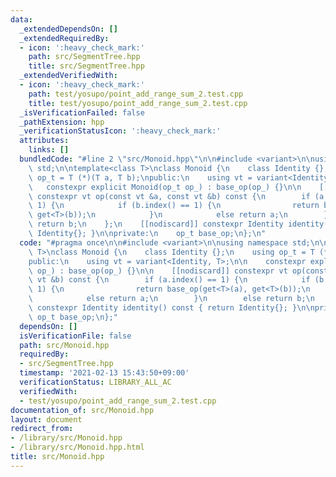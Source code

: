 ```yaml
---
data:
  _extendedDependsOn: []
  _extendedRequiredBy:
  - icon: ':heavy_check_mark:'
    path: src/SegmentTree.hpp
    title: src/SegmentTree.hpp
  _extendedVerifiedWith:
  - icon: ':heavy_check_mark:'
    path: test/yosupo/point_add_range_sum_2.test.cpp
    title: test/yosupo/point_add_range_sum_2.test.cpp
  _isVerificationFailed: false
  _pathExtension: hpp
  _verificationStatusIcon: ':heavy_check_mark:'
  attributes:
    links: []
  bundledCode: "#line 2 \"src/Monoid.hpp\"\n\n#include <variant>\n\nusing namespace\
    \ std;\n\ntemplate<class T>\nclass Monoid {\n    class Identity {};\n    using\
    \ op_t = T (*)(T a, T b);\npublic:\n    using vt = variant<Identity, T>;\n\n \
    \   constexpr explicit Monoid(op_t op_) : base_op(op_) {}\n\n    [[nodiscard]]\
    \ constexpr vt op(const vt &a, const vt &b) const {\n        if (a.index() ==\
    \ 1) {\n            if (b.index() == 1) {\n                return base_op(get<T>(a),\
    \ get<T>(b));\n            }\n            else return a;\n        }\n        else\
    \ return b;\n    };\n    [[nodiscard]] constexpr Identity identity() const { return\
    \ Identity{}; }\n\nprivate:\n    op_t base_op;\n};\n"
  code: "#pragma once\n\n#include <variant>\n\nusing namespace std;\n\ntemplate<class\
    \ T>\nclass Monoid {\n    class Identity {};\n    using op_t = T (*)(T a, T b);\n\
    public:\n    using vt = variant<Identity, T>;\n\n    constexpr explicit Monoid(op_t\
    \ op_) : base_op(op_) {}\n\n    [[nodiscard]] constexpr vt op(const vt &a, const\
    \ vt &b) const {\n        if (a.index() == 1) {\n            if (b.index() ==\
    \ 1) {\n                return base_op(get<T>(a), get<T>(b));\n            }\n\
    \            else return a;\n        }\n        else return b;\n    };\n    [[nodiscard]]\
    \ constexpr Identity identity() const { return Identity{}; }\n\nprivate:\n   \
    \ op_t base_op;\n};"
  dependsOn: []
  isVerificationFile: false
  path: src/Monoid.hpp
  requiredBy:
  - src/SegmentTree.hpp
  timestamp: '2021-02-13 15:43:50+09:00'
  verificationStatus: LIBRARY_ALL_AC
  verifiedWith:
  - test/yosupo/point_add_range_sum_2.test.cpp
documentation_of: src/Monoid.hpp
layout: document
redirect_from:
- /library/src/Monoid.hpp
- /library/src/Monoid.hpp.html
title: src/Monoid.hpp
---
```

